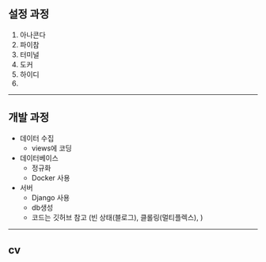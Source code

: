 ## 설정 과정
1. 아나콘다
2. 파이참
3. 터미널
4. 도커
5. 하이디
6. 
---
## 개발 과정
- 데이터 수집
  - views에 코딩
- 데이터베이스
  - 정규화 
  - Docker 사용
- 서버
  - Django 사용
  - db생성
  - 코드는 깃허브 참고 (빈 상태(블로그), 클롤링(멀티플렉스), )

---
## cv